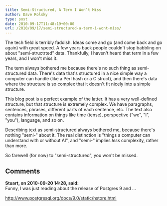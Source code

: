 ```yaml
---
title: Semi-Structured, A Term I Won’t Miss
author: Dave Rolsky
type: post
date: 2010-09-17T11:48:19+00:00
url: /2010/09/17/semi-structured-a-term-i-wont-miss/
---
```

The tech field is terribly faddish. Ideas come and go (and come back and go again) with great speed. A few years back people couldn't stop babbling on about "semi-structrted" data. Thankfully, I haven't heard that term in a few years, and I won't miss it.

The term always bothered me because there's no such thing as semi-structured data. There's data that's structured in a nice simple way a computer can handle (like a Perl hash or a C struct), and then there's data where the structure is so complex that it doesn't fit nicely into a simple structure.

This blog post is a perfect example of the latter. It has a very well-defined structure, but that structure is extremely complex. We have paragraphs, sentences, phrases, different parts of each sentence, etc. The text also contains information on things like time (tense), perspective ("we", "I", "you"), language, and so on.

Describing text as semi-structured always bothered me, because there's nothing "semi-" about it. The real distinction is "things a computer can understand with or without AI", and "semi-" implies _less_ complexity, rather than more.

So farewell (for now) to "semi-structured", you won't be missed.

## Comments

**Stuart, on 2010-09-20 14:28, said:**  
Funny, I was just reading about the release of Postgres 9 and ...

<http://www.postgresql.org/docs/9.0/static/hstore.html>